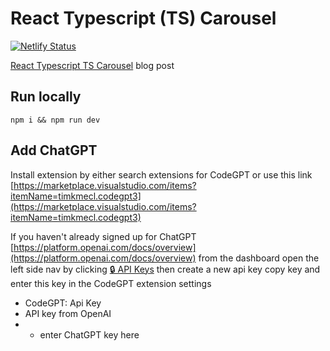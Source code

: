 # React Typescript (TS) Carousel

[![Netlify Status](https://api.netlify.com/api/v1/badges/99499a78-d66e-4bfb-9854-8b4a248d6aa6/deploy-status)](https://app.netlify.com/sites/react-ts-carousel/deploys)

[React Typescript TS Carousel]() blog post 

## Run locally 

`npm i && npm run dev`

## Add ChatGPT
Install extension by either search extensions for CodeGPT or use this link 
[https://marketplace.visualstudio.com/items?itemName=timkmecl.codegpt3](https://marketplace.visualstudio.com/items?itemName=timkmecl.codegpt3)

If you haven't already signed up for ChatGPT [https://platform.openai.com/docs/overview](https://platform.openai.com/docs/overview) from the dashboard open the left side nav by clicking [🔒 API Keys](https://platform.openai.com/api-keys) then create a new api key copy key and enter this key in the CodeGPT extension settings 
- CodeGPT: Api Key
- API key from OpenAI
- - enter ChatGPT key here 
